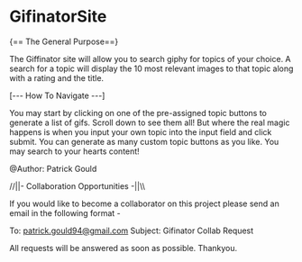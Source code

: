 # GifinatorSite

{== The General Purpose==}

  The Giffinator site will allow you to search giphy for topics of your choice. A search for a topic will display the 10 most relevant 
images to that topic along with a rating and the title.

[--- How To Navigate ---]

  You may start by clicking on one of the pre-assigned topic buttons to generate a list of gifs. Scroll down to see them all!
  But where the real magic happens is when you input your own topic into the input field and click submit. You can generate 
  as many custom topic buttons as you like. You may search to your hearts content!


@Author: Patrick Gould

//||- Collaboration Opportunities -||\\\

If you would like to become a collaborator on this project please send an email in the following format -

To: patrick.gould94@gmail.com
Subject: Gifinator Collab Request

All requests will be answered as soon as possible. Thankyou.



